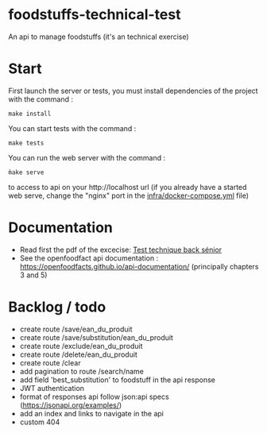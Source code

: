 # foodstuffs-technical-test
An api to manage foodstuffs (it's an technical exercise)

# Start
First launch the server or tests, you must install dependencies of the project with the command :
```
make install
```

You can start tests with the command :
```
make tests
```

You can run the web server with the command : 
```
m̀ake serve
```
to access to api on your http://localhost url (if you already have a started web serve, change the "nginx" port in the [infra/docker-compose.yml](https://github.com/leon-mat/foodstuffs-technical-test/blob/main/foodstuffs-api/infra/docker-compose.yml) file)

# Documentation
- Read first the pdf of the excecise: [Test technique back sénior](https://github.com/leon-mat/foodstuffs-technical-test/blob/main/Test%20technique%20back%20s%C3%A9nior.pdf)
- See the openfoodfact api documentation : https://openfoodfacts.github.io/api-documentation/ (principally chapters 3 and 5)

# Backlog / todo
- create route /save/ean_du_produit
- create route /save/substitution/ean_du_produit
- create route /exclude/ean_du_produit
- create route /delete/ean_du_produit
- create route /clear
- add pagination to route /search/name
- add field 'best_substitution' to foodstuff in the api response
- JWT authentication
- format of responses api follow json:api specs (https://jsonapi.org/examples/)
- add an index and links to navigate in the api
- custom 404